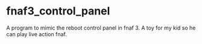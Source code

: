 # fnaf3_control_panel
A program to mimic the reboot control panel in fnaf 3.
A toy for my kid so he can play live action fnaf.
